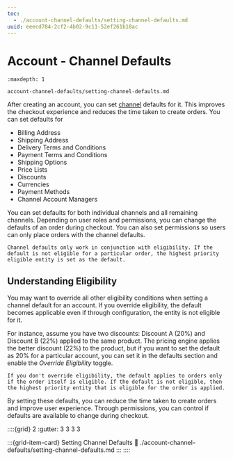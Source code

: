 ```yaml
---
toc:
  - ./account-channel-defaults/setting-channel-defaults.md
uuid: eeecd784-2cf2-4b02-9c11-52ef261b18ac
---
```

# Account - Channel Defaults

```{toctree}
:maxdepth: 1

account-channel-defaults/setting-channel-defaults.md
```

After creating an account, you can set [channel](https://learn.liferay.com/web/guest/w/commerce/store-management/channels/introduction-to-channels) defaults for it. This improves the checkout experience and reduces the time taken to create orders. You can set defaults for

* Billing Address
* Shipping Address
* Delivery Terms and Conditions
* Payment Terms and Conditions
* Shipping Options
* Price Lists
* Discounts
* Currencies
* Payment Methods
* Channel Account Managers

You can set defaults for both individual channels and all remaining channels. Depending on user roles and permissions, you can change the defaults of an order during checkout. You can also set permissions so users can only place orders with the channel defaults.

```{note}
Channel defaults only work in conjunction with eligibility. If the default is not eligible for a particular order, the highest priority eligible entity is set as the default.
```

## Understanding Eligibility

You may want to override all other eligibility conditions when setting a channel default for an account. If you override eligibility, the default becomes applicable even if through configuration, the entity is not eligible for it.

For instance, assume you have two discounts: Discount A (20%) and Discount B (22%) applied to the same product. The pricing engine applies the better discount (22%) to the product, but if you want to set the default as 20% for a particular account, you can set it in the defaults section and enable the *Override Eligibility* toggle.

```{note}
If you don't override eligibility, the default applies to orders only if the order itself is eligible. If the default is not eligible, then the highest priority entity that is eligible for the order is applied. 
```

By setting these defaults, you can reduce the time taken to create orders and improve user experience. Through permissions, you can control if defaults are available to change during checkout.

::::{grid} 2
:gutter: 3 3 3 3

:::{grid-item-card}  Setting Channel Defaults
:link: ./account-channel-defaults/setting-channel-defaults.md
:::
::::
